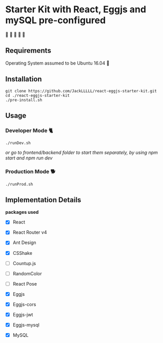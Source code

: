 # Starter Kit with React, Eggjs and mySQL pre-configured

🌱 🌱 🌱 🌱 🌱

## Requirements
Operating System assumed to be Ubuntu 16.04 👾 

## Installation
``` shell
git clone https://github.com/JackLLLLL/react-eggjs-starter-kit.git
cd ./react-eggjs-starter-kit
./pre-install.sh

```
## Usage
### Developer Mode 🐈
``` shell
./runDev.sh
```
_or go to frontend/backend folder to start them separately, by using npm start and npm run dev_

### Production Mode 🐕
``` shell
./runProd.sh
```

## Implementation Details

**packages used**

- [x] React
- [x] React Router v4
- [x] Ant Design
- [x] CSShake
- [ ] Countup.js
- [ ] RandomColor
- [ ] React Pose

- [x] Eggjs
- [x] Eggjs-cors
- [x] Eggjs-jwt
- [x] Eggjs-mysql
- [x] MySQL
